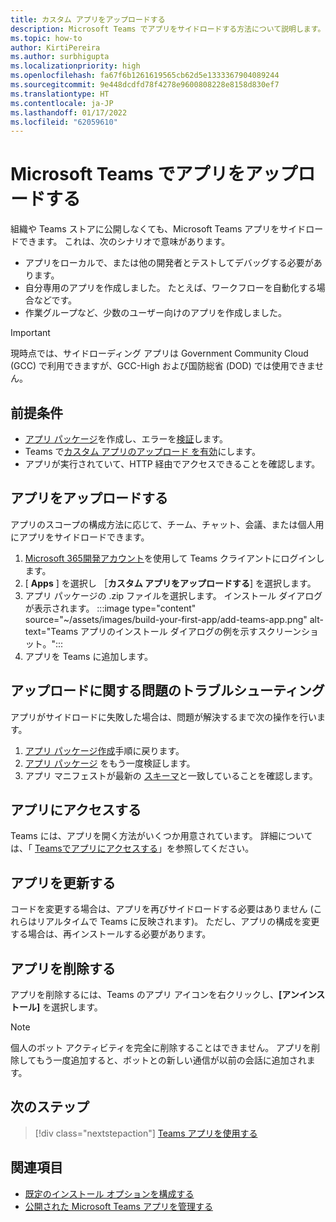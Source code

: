 ```yaml
---
title: カスタム アプリをアップロードする
description: Microsoft Teams でアプリをサイドロードする方法について説明します。 サイドローディングは、開発中にアプリをテストおよびデバッグするときに一般的です。
ms.topic: how-to
author: KirtiPereira
ms.author: surbhigupta
ms.localizationpriority: high
ms.openlocfilehash: fa67f6b1261619565cb62d5e1333367904089244
ms.sourcegitcommit: 9e448dcdfd78f4278e9600808228e8158d830ef7
ms.translationtype: HT
ms.contentlocale: ja-JP
ms.lasthandoff: 01/17/2022
ms.locfileid: "62059610"
---
```

# <a name="upload-your-app-in-microsoft-teams"></a>Microsoft Teams でアプリをアップロードする

組織や Teams ストアに公開しなくても、Microsoft Teams アプリをサイドロードできます。 これは、次のシナリオで意味があります。

* アプリをローカルで、または他の開発者とテストしてデバッグする必要があります。
* 自分専用のアプリを作成しました。 たとえば、ワークフローを自動化する場合などです。
* 作業グループなど、少数のユーザー向けのアプリを作成しました。

> [!IMPORTANT]
> 現時点では、サイドローディング アプリは Government Community Cloud (GCC) で利用できますが、GCC-High および国防総省 (DOD) では使用できません。

## <a name="prerequisites"></a>前提条件

* [アプリ パッケージ](~/concepts/build-and-test/apps-package.md)を作成し、エラーを[検証](https://dev.teams.microsoft.com/appvalidation.html)します。
* Teams で[カスタム アプリのアップロード を有効](~/concepts/build-and-test/prepare-your-o365-tenant.md#enable-custom-teams-apps-and-turn-on-custom-app-uploading)にします。
* アプリが実行されていて、HTTP 経由でアクセスできることを確認します。

## <a name="upload-your-app"></a>アプリをアップロードする

アプリのスコープの構成方法に応じて、チーム、チャット、会議、または個人用にアプリをサイドロードできます。

1. [Microsoft 365開発アカウント](~/build-your-first-app/build-and-run.md#prerequisites)を使用して Teams クライアントにログインします。
1. [ **Apps** ] を選択し ［**カスタム アプリをアップロードする**] を選択します。
1. アプリ パッケージの .zip ファイルを選択します。 インストール ダイアログが表示されます。
:::image type="content" source="~/assets/images/build-your-first-app/add-teams-app.png" alt-text="Teams アプリのインストール ダイアログの例を示すスクリーンショット。":::
1. アプリを Teams に追加します。

## <a name="troubleshoot-upload-issues"></a>アップロードに関する問題のトラブルシューティング

アプリがサイドロードに失敗した場合は、問題が解決するまで次の操作を行います。

1. [アプリ パッケージ作成](../../concepts/build-and-test/apps-package.md)手順に戻ります。
1. [アプリ パッケージ](https://dev.teams.microsoft.com/appvalidation.html) をもう一度検証します。
1. アプリ マニフェストが最新の [スキーマ](../../resources/schema/manifest-schema.md)と一致していることを確認します。

## <a name="access-your-app"></a>アプリにアクセスする

Teams には、アプリを開く方法がいくつか用意されています。 詳細については、「 [Teamsでアプリにアクセスする](https://support.microsoft.com/office/access-your-apps-in-teams-0758cb09-9e85-40e7-a974-51df7734646a)」を参照してください。

## <a name="update-your-app"></a>アプリを更新する

コードを変更する場合は、アプリを再びサイドロードする必要はありません (これらはリアルタイムで Teams に反映されます)。 ただし、アプリの構成を変更する場合は、再インストールする必要があります。

## <a name="remove-your-app"></a>アプリを削除する

アプリを削除するには、Teams のアプリ アイコンを右クリックし、**[アンインストール]** を選択します。

> [!NOTE]
> 個人のボット アクティビティを完全に削除することはできません。 アプリを削除してもう一度追加すると、ボットとの新しい通信が以前の会話に追加されます。

## <a name="next-step"></a>次のステップ

> [!div class="nextstepaction"]
> [Teams アプリを使用する](https://support.microsoft.com/office/apps-and-services-cc1fba57-9900-4634-8306-2360a40c665b?ui=en-us&rs=en-us&ad=us)

## <a name="see-also"></a>関連項目

* [既定のインストール オプションを構成する](~/concepts/deploy-and-publish/add-default-install-scope.md)
* [公開された Microsoft Teams アプリを管理する](~/concepts/deploy-and-publish/appsource/post-publish/overview.md)
